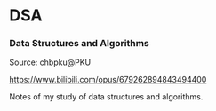 # DSA
### Data Structures and Algorithms

Source: chbpku@PKU

https://www.bilibili.com/opus/679262894843494400

Notes of my study of data structures and algorithms.
